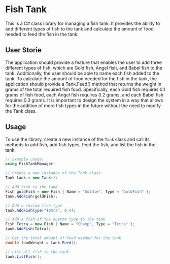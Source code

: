 # Fish Tank

This is a C# class library for managing a fish tank. It provides the ability to add different types of fish to the tank and calculate the amount of food needed to feed the fish in the tank.

## User Storie

The application should provide a feature that enables the user to add three different types of fish, which are Gold fish, Angel fish, and Babel fish to the tank. Additionally, the user should be able to name each fish added to the tank. To calculate the amount of food needed for the fish in the tank, the application should provide a Tank.Feed() method that returns the weight in grams of the total required fish food. Specifically, each Gold fish requires 0.1 grams of fish food, each Angel fish requires 0.2 grams, and each Babel fish requires 0.3 grams. It is important to design the system in a way that allows for the addition of more fish types in the future without the need to modify the Tank class.

## Usage

To use the library, create a new instance of the `Tank` class and call its methods to add fish, add fish types, feed the fish, and list the fish in the tank.

```csharp
// Example usage:
using FishTankManager;

// Create a new instance of the Tank class
Tank tank = new Tank();

// Add fish to the tank
Fish goldFish = new Fish { Name = "Goldie", Type = "GoldFish" };
tank.AddFish(goldFish);

// Add a custom fish type
tank.AddFishType("Tetra", 0.4);

// Add a fish of the custom type to the tank
Fish Tetra = new Fish { Name = "Champ", Type = "Tetra" };
tank.AddFish(Tetra);

// Get the total amount of food needed for the tank
double foodWeight = tank.Feed();

// List all fish in the tank
tank.ListFish();
